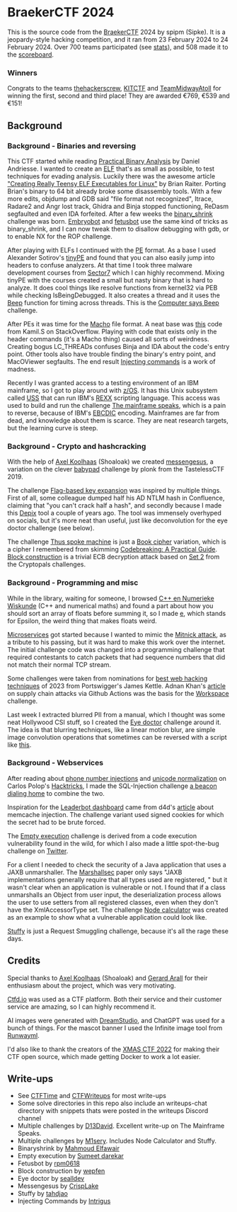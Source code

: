 # BraekerCTF 2024

This is the source code from the [BraekerCTF](https://ctftime.org/event/2181) 2024 by spipm (Sipke). It is a jeopardy-style hacking competition, and it ran from 23 February 2024 to 24 February 2024. Over 700 teams participated (see [stats](./stats.md)), and 508 made it to the [scoreboard](https://ctftime.org/event/2181).

### Winners

Congrats to the teams [thehackerscrew](http://www.thehackerscrew.team/), [KITCTF](https://kitctf.de/) and [TeamMidwayAtoll](https://ctftime.org/team/282573) for winning the first, second and third place! They are awarded €769, €539 and €151!

## Background

### Background - Binaries and reversing

This CTF started while reading [Practical Binary Analysis](https://practicalbinaryanalysis.com/) by Daniel Andriesse. I wanted to create an [ELF](https://en.wikipedia.org/wiki/Executable_and_Linkable_Format) that's as small as possible, to test techniques for evading analysis. Luckily there was the awesome article ["Creating Really Teensy ELF Executables for Linux"](https://www.muppetlabs.com/~breadbox/software/tiny/teensy.html) by Brian Raiter. Porting Brian's binary to 64 bit already broke some disassembly tools. With a few more edits, objdump and GDB said "file format not recognized", ltrace, Radare2 and Angr lost track, Ghidra and Binja stopped functioning, ReDasm segfaulted and even IDA forfeited. After a few weeks the [binary_shrink](./challenges/binaries-reversing/binary-shrink/) challenge was born. [Embryobot](./challenges/binaries-reversing/embryobot/) and [fetusbot](./challenges/binaries-reversing/fetusbot/) use the same kind of tricks as binary_shrink, and I can now tweak them to disallow debugging with gdb, or to enable NX for the ROP challenge.

After playing with ELFs I continued with the [PE](https://en.wikipedia.org/wiki/Portable_Executable) format. As a base I used Alexander Sotirov's [tinyPE](http://www.phreedom.org/research/tinype/) and found that you can also easily jump into headers to confuse analyzers. At that time I took three malware development courses from [Sector7](https://institute.sektor7.net/red-team-operator-malware-development-essentials) which I can highly recommend. Mixing tinyPE with the courses created a small but nasty binary that is hard to analyze. It does cool things like resolve functions from kernel32 via PEB while checking IsBeingDebugged. It also creates a thread and it uses the [Beep](https://www.bleepingcomputer.com/news/security/new-stealthy-beep-malware-focuses-heavily-on-evading-detection/) function for timing across threads. This is the [Computer says Beep](./challenges/binaries-reversing/computer-says-beep/) challenge.

After PEs it was time for the [Macho](https://en.wikipedia.org/wiki/Mach-O) file format. A neat base was [this](https://stackoverflow.com/questions/32453849/minimal-mach-o-64-binary) code from Kamil.S on StackOverflow. Playing with code that exists only in the header commands (it's a Macho thing) caused all sorts of weirdness. Creating bogus LC_THREADs confuses Binja and IDA about the code's entry point. Other tools also have trouble finding the binary's entry point, and MacOViewer segfaults. The end result [Injecting commands](./challenges/binaries-reversing/injecting-commands/) is a work of madness.

Recently I was granted access to a testing environment of an IBM mainframe, so I got to play around with [z/OS](https://nl.wikipedia.org/wiki/Z/OS). It has this Unix subsystem called [USS](https://en.wikipedia.org/wiki/UNIX_System_Services) that can run IBM's [REXX](https://www.ibm.com/docs/en/zos/2.1.0?topic=guide-learning-rexx-language) scripting language. This access was used to build and run the challenge [The mainframe speaks](./challenges/binaries-reversing/the-mainframe-speaks), which is a pain to reverse, because of IBM's [EBCDIC](https://en.wikipedia.org/wiki/EBCDIC) encoding. Mainframes are far from dead, and knowledge about them is scarce. They are neat research targets, but the learning curve is steep.

### Background - Crypto and hashcracking

With the help of [Axel Koolhaas](https://axelkoolhaas.com/) (Shoaloak) we created [messengesus](./challenges/crypto-hashcracking/messengesus), a variation on the clever [babypad](https://ctftime.org/writeup/17069) challenge by plonk from the TastelessCTF 2019. 

The challenge [Flag-based key expansion](./challenges/crypto-hashcracking/flag-based-key-expansion/) was inspired by multiple things. First of all, some colleague dumped half his AD NTLM hash in Confluence, claiming that "you can't crack half a hash", and secondly because I made this [Depix](https://github.com/spipm/Depix) tool a couple of years ago. The tool was immensely overhyped on socials, but it's more neat than useful, just like deconvolution for the eye doctor challenge (see below). 

The challenge [Thus spoke machine](./challenges/crypto-hashcracking/thus-spoke-machine) is just a [Book cipher](https://en.wikipedia.org/wiki/Book_cipher) variation, which is a cipher I remembered from skimming [Codebreaking: A Practical Guide](https://codebreaking-guide.com/). [Block construction](./challenges/crypto-hashcracking/block-construction) is a trivial ECB decryption attack based on [Set 2](https://cryptopals.com/sets/2) from the Cryptopals challenges.

### Background - Programming and misc

While in the library, waiting for someone, I browsed [C++ en Numerieke Wiskunde](https://www.bol.com/nl/nl/p/c-en-numerieke-wiskunde/9200000063055974/) (C++ and numerical maths) and found a part about how you should sort an array of floats before summing it, so I made [e](./challenges/programming-misc/e/), which stands for Epsilon, the weird thing that makes floats weird.

[Microservices](./challenges/programming-misc/microservices) got started because I wanted to mimic the [Mitnick attack](http://wiki.cas.mcmaster.ca/index.php/The_Mitnick_attack), as a tribute to his passing, but it was hard to make this work over the internet. The initial challenge code was changed into a programming challenge that required contestants to catch packets that had sequence numbers that did not match their normal TCP stream.

Some challenges were taken from nominations for [best web hacking techniques](https://portswigger.net/research/top-10-web-hacking-techniques-of-2023-nominations-open) of 2023 from Portswigger's James Kettle. Adnan Khan's [article](https://adnanthekhan.com/2023/12/20/one-supply-chain-attack-to-rule-them-all/) on supply chain attacks via Github Actions was the basis for the [Workspace](./challenges/programming-misc/workspace/) challenge.

Last week I extracted blurred PII from a manual, which I thought was some neat Hollywood CSI stuff, so I created the [Eye doctor](./challenges/programming-misc/eye-doctor/) challenge around it. The idea is that blurring techniques, like a linear motion blur, are simple image convolution operations that sometimes can be reversed with a script like
[this](https://github.com/opencv/opencv/blob/3.2.0/samples/python/deconvolution.py).

### Background - Webservices

After reading about [phone number injections](https://book.hacktricks.xyz/pentesting-web/phone-number-injections) and [unicode normalization](https://book.hacktricks.xyz/pentesting-web/unicode-injection/unicode-normalization) on Carlos Polop's [Hacktricks](https://book.hacktricks.xyz/welcome/readme), I made the SQL-Injection challenge [a beacon dialing home](./challenges/webservices/a-beacon-dialing-home) to combine the two.

Inspiration for the [Leaderbot dashboard](./challenges/webservices/leaderbot-dashboard/) came from d4d's [article](https://btlfry.gitlab.io/notes/posts/memcached-command-injections-at-pylibmc/) about memcache injection. The challenge variant used signed cookies for which the secret had to be brute forced.

The [Empty execution](./challenges/webservices/empty-execution/) challenge is derived from a code execution vulnerability found in the wild, for which I also made a little spot-the-bug challenge on [Twitter](https://twitter.com/spibblez/status/1203295533584060418).

For a client I needed to check the security of a Java application that uses a JAXB unmarshaller. The [Marshallsec](https://github.com/mbechler/marshalsec) paper only says "JAXB implementations generally require that all types used are registered, " but it wasn't clear when an application is vulnerable or not. I found that if a class unmarshalls an Object from user input, the deserialization process allows the user to use setters from all registered classes, even when they don't have the XmlAccessorType set. The challenge [Node calculator](./challenges/webservices/node-calculator) was created as an example to show what a vulnerable application could look like.

[Stuffy](./challenges/webservices/stuffy/) is just a Request Smuggling challenge, because it's all the rage these days.

## Credits

Special thanks to [Axel Koolhaas](https://axelkoolhaas.com/) (Shoaloak) and [Gerard Arall](https://twitter.com/gerardarall) for their enthusiasm about the project, which was very motivating. 

[Ctfd.io](https://www.ctfd.io/) was used as a CTF platform. Both their service and their customer service are amazing, so I can highly recommend it.

AI images were generated with [DreamStudio](https://beta.dreamstudio.ai/), and ChatGPT was used for a bunch of things. For the mascot banner I used the Infinite image tool from [Runwayml](https://app.runwayml.com).

I'd also like to thank the creators of the [XMAS CTF 2022](https://gitlab.com/hecarii-tuica-si-paunii/x-mas-ctf-2022-challenges/-/tree/main/) for making their CTF open source, which made getting Docker to work a lot easier.

## Write-ups

- See [CTFTime](https://ctftime.org/event/2181) and [CTFWriteups](https://ctfwriteups.org/ctfs/65da3062ae8e3021f3d0612a) for most write-ups
- Some solve directories in this repo also include an writeups-chat directory with snippets thats were posted in the writeups Discord channel
- Multiple challenges by [D13David](https://github.com/D13David/ctf-writeups/blob/main/braekerctf24/README.md). Excellent write-up on The Mainframe Speaks.
- Multiple challenges by [M1sery](https://www.yuque.com/misery333/sz1apr/yzg2khgiaebotc5l?language=en-us). Includes Node Calculator and Stuffy.
- Binaryshrink by [Mahmoud Elfawair](https://mahmoudelfawair.medium.com/breakerctf-24-binaryshrink-4cc9feae0259)
- Empty execution by [Sumeet darekar](https://noobstain.medium.com/braekerctf-2024-243144d2a29e)
- Fetusbot by [rpm0618](https://gist.github.com/rpm0618/d873e9685f723b1b8f1bbdd490739377)
- Block construction by [wepfen](https://wepfen.github.io/posts/block_construction/)
- Eye doctor by [sealldev](https://seall.dev/posts/eyedoctorbraekerctf2024)
- Messengesus by [CrispLake](https://github.com/CrispLake/writeups/tree/master/braekerctf24/messengesus)
- Stuffy by [tahdjao](https://github.com/tahdjao/writeup/blob/main/braekerctf/stuffy_en.md)
- Injecting Commands by [Intrigus](https://intrigus.org/research/2024/03/03/braeker-ctf-2024-injecting-commands-writeup/)
